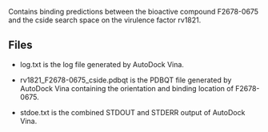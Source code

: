 Contains binding predictions between the bioactive compound F2678-0675 and the cside search space on the virulence factor rv1821.

## Files

- log.txt is the log file generated by AutoDock Vina.

- rv1821_F2678-0675_cside.pdbqt is the PDBQT file generated by AutoDock Vina containing the orientation and binding location of F2678-0675.

- stdoe.txt is the combined STDOUT and STDERR output of AutoDock Vina.

